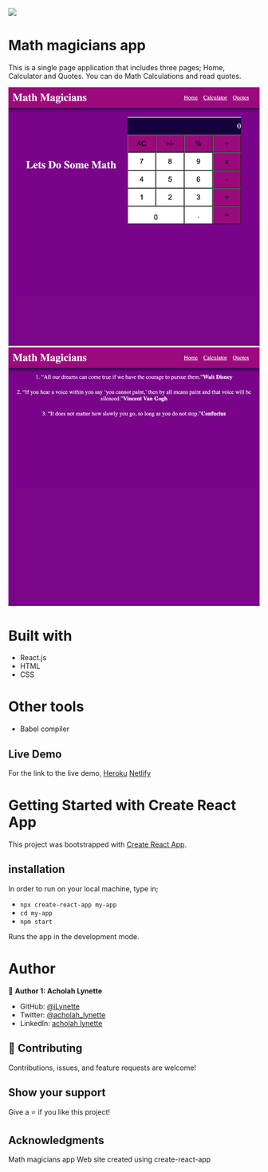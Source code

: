 ![](https://img.shields.io/badge/Microverse-blueviolet)
# Math magicians app
This is a single page application that includes three pages; Home, Calculator and Quotes. You can do Math Calculations and read quotes.

![screenshot](./pic1.png)
![screenshot](./pic2.png)

# Built with
- React.js
- HTML
- CSS
# Other tools
- Babel compiler

## Live Demo

For the link to the live demo, [Heroku](https://math-magicians-129.herokuapp.com/)
[Netlify](https://math-magician-129.netlify.app/)

# Getting Started with Create React App
This project was bootstrapped with [Create React App](https://github.com/facebook/create-react-app).

## installation
In order to run on your local machine, type in;

- `npx create-react-app my-app`
- `cd my-app`
- `npm start`

Runs the app in the development mode.

# Author
:bust_in_silhouette: **Author 1: Acholah Lynette**
- GitHub: [@iLynette](https://github.com/iLynette)
- Twitter: [@acholah_lynette](https://twitter.com/acholah_lynette)
- LinkedIn: [acholah lynette](https://www.linkedin.com/in/lynette-acholah/)

## :handshake: Contributing
Contributions, issues, and feature requests are welcome!
## Show your support
Give a :star:️ if you like this project!
## Acknowledgments

Math magicians app
Web site created using create-react-app